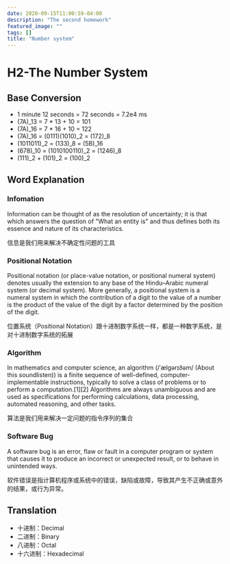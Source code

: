 ```yaml
---
date: 2020-09-15T11:00:59-04:00
description: "The second homework"
featured_image: ""
tags: []
title: "Number system"
---
```


# H2-The Number System

## Base Conversion

* 1 minute 12 seconds = 72 seconds = 7.2e4 ms
* (7A)_13 = 7 * 13 + 10 = 101
* (7A)_16 = 7 * 16 + 10 = 122
* (7A)_16 = (0111)(1010)_2 = (172)_8
* (1011011)_2 = (133)_8 = (5B)_16
* (678)_10 = (1010100110)_2 = (1246)_8
* (111)_2 + (101)_2 = (100)_2

## Word Explanation

### Infomation

Information can be thought of as the resolution of uncertainty; it is that which answers the question of "What an entity is" and thus defines both its essence and nature of its characteristics. 

信息是我们用来解决不确定性问题的工具

### Positional Notation

Positional notation (or place-value notation, or positional numeral system) denotes usually the extension to any base of the Hindu–Arabic numeral system (or decimal system). More generally, a positional system is a numeral system in which the contribution of a digit to the value of a number is the product of the value of the digit by a factor determined by the position of the digit.

位置系统（Positional Notation）跟十进制数字系统一样，都是一种数字系统，是对十进制数字系统的拓展

### Algorithm

In mathematics and computer science, an algorithm (/ˈælɡərɪðəm/ (About this soundlisten)) is a finite sequence of well-defined, computer-implementable instructions, typically to solve a class of problems or to perform a computation.[1][2] Algorithms are always unambiguous and are used as specifications for performing calculations, data processing, automated reasoning, and other tasks.

算法是我们用来解决一定问题的指令序列的集合

### Software Bug

A software bug is an error, flaw or fault in a computer program or system that causes it to produce an incorrect or unexpected result, or to behave in unintended ways. 

软件错误是指计算机程序或系统中的错误，缺陷或故障，导致其产生不正确或意外的结果，或行为异常。

## Translation

* 十进制：Decimal
* 二进制：Binary
* 八进制：Octal
* 十六进制：Hexadecimal